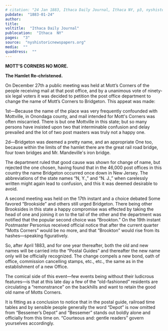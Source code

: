 ```yaml
---
# citation: "24 Jan 1883, Ithaca Daily Journal, Ithaca NY, p3, nyshistoricnewspapers.org."
pubdate:  "1883-01-24"
author: 
title: 
voltitle:  "Ithaca Daily Journal"
publocation:  "Ithaca  NY"
pages:  "3"
source:  "nyshistoricnewspapers.org"
media:  ""
quaddress:  ""
---
```

**MOTT’S CORNERS NO MORE.**

**The Hamlet Re-christened.** 

On December 27th a public meeting was held at Mott’s Corners of the people receiving mail at that post office, and by a unanimous vote of ninety-six legal voters it was decided to petition the post office department to change the name of Mott’s Corners to Bridgeton. This appeat was made: 

1st—Because the name of the place was very frequently confounded with Mottville, in Onondaga county, and mail intended for Mott's Corners was often miscarried. There is but one Mottville in this state; but so many persons have insisted upon two that interminable confusion and delay prevailed and the lot of two post masters was truly not a happy one. 

2d—Bridgeton was deemed a pretty name, and an appropriate One too, because within the limits of the hamlet there are the great rail road bridge, four town bridges and Mr. Mandeville's iron bridge. 

The department ruled that good cause was shown for change of name, but rejected the one chosen, having found that in the 46,000 post offices in this country the name Bridgeton occurred once down in New Jersey. The abbreviations of the state names “N, Y.,” and “N. J.,” when carelessly written might again lead to confusion, and this it was deemed desirable to avoid. 

A second meeting was held on the 17th instant and a choice debated Some favored “Brookside” and others still urged Bridgeton. There being other Brooksides in this state a happy compromise was effected by taking the head of one and joining it on to the tail of the other and the department was notified that the popular second choice was “Brookton.” On the 19th instant Postmaster Personius received official notice that after the current quarter “Motts Corners” would be no more, and that “Brookton” would rise from its hashes—speaking figuratively.  

So, after April 1883, and for one year thereafter, both the old and new names will be carried into the “Postal Guides” and thereafter the new name only will be officially recognized. The change compels a new bond, oath of office, commission cancelling stamps, etc., etc., the same as in the establishment of a new Office. 

The comical side of this event—few events being without their ludicrous features—is that at this late day a few of the “old-fashioned” residents are circulating a “remonstrance” on the backhills and want to retain the good old name of Motts Corners.

It is fitting as a conclusion to notice that in the postal guide, railroad time tables and by sensible people generally the word “Depot” is now omitted from “Bessemer’s Depot” and “Bessemer” stands out boldly alone and officially from this time on. “Courteous and: gentle readers” govern yourselves accordingly. 


